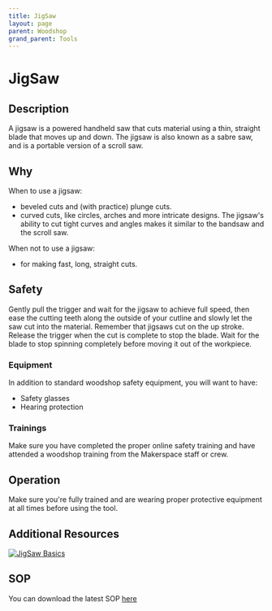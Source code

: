 ```yaml
---
title: JigSaw
layout: page
parent: Woodshop
grand_parent: Tools
---
```


# JigSaw

## Description

<!-- ![Band Saw](/assets/images/tools/band_saw.jpeg) -->

A jigsaw is a powered handheld saw that cuts material using a thin, straight blade that moves up and down. The jigsaw is also known as a sabre saw, and is a portable version of a scroll saw.

## Why

When to use a jigsaw:

- beveled cuts and (with practice) plunge cuts.
- curved cuts, like circles, arches and more intricate designs. The jigsaw's ability to cut tight curves and angles makes it similar to the bandsaw and the scroll saw.

When not to use a jigsaw:

- for making fast, long, straight cuts.

## Safety

Gently pull the trigger and wait for the jigsaw to achieve full speed, then ease the cutting teeth along the outside of your cutline and slowly let the saw cut into the material. Remember that jigsaws cut on the up stroke. Release the trigger when the cut is complete to stop the blade. Wait for the blade to stop spinning completely before moving it out of the workpiece.

### Equipment

In addition to standard woodshop safety equipment, you will want to have:

- Safety glasses
- Hearing protection

### Trainings

Make sure you have completed the proper online safety training and have attended a woodshop training from the Makerspace staff or crew.

## Operation

Make sure you're fully trained and are wearing proper protective equipment at all times before using the tool.

## Additional Resources

[![JigSaw Basics](https://img.youtube.com/vi/_ztM_Y_PlAo/0.jpg)](https://youtu.be/_ztM_Y_PlAo "JigSaw Basics")

## SOP

You can download the latest SOP [here](/assets/sops/Jigsaw/SOP_Jigsaw.docx)
